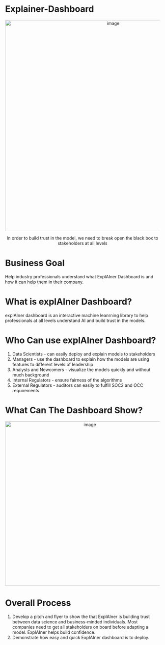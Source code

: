 # Explainer-Dashboard

 <p align="center"><img width="688" alt="image" src="https://user-images.githubusercontent.com/125685678/225198507-da5e7871-28b3-4624-98d7-84aea8c371e5.png"> </p>  

 <p align="center"> In order to build trust in the model, we need to break open the black box to stakeholders at all levels </p>  


# Business Goal  
Help industry professionals understand what ExplAIner Dashboard is and how it can help them in their company.

# What is explAIner Dashboard?
explAIner dashboard is an interactive machine leanrning library to help professionals at all levels understand AI and build trust in the models.

# Who Can use explAIner Dashboard?
1. Data Scientists - can easily deploy and explain models to stakeholders  
2. Managers - use the dashboard to explain how the models are using features to different levels of leadership  
3. Analysts and Newcomers - visualize the models quickly and without much background   
4. Internal Regulators - ensure fairness of the algorithms  
5.  External Regulators - auditors can easily to fulfill SOC2 and OCC requirements  

# What Can The Dashboard Show?  

<p align="center"> <img width="536" alt="image" src="https://user-images.githubusercontent.com/125685678/225199922-ea1a6575-c5d1-4551-b02e-ed76ac1d7695.png"> </p>  


# Overall Process
1. Develop a pitch and flyer to show the that ExplAIner is building trust between data science and business-minded individuals. Most companies need to get all stakeholders on board before adapting a model. ExplAIner helps build confidence.  
2. Demonstrate how easy and quick ExplAIner dashboard is to deploy.
